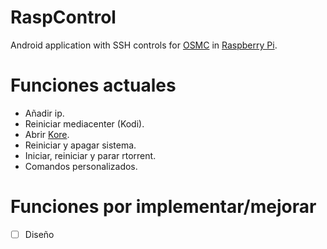 # RaspControl

Android application with SSH controls for [OSMC](https://osmc.tv/) in [Raspberry Pi](https://www.raspberrypi.org/).

# Funciones actuales
- Añadir ip.
- Reiniciar mediacenter (Kodi).
- Abrir [Kore](https://play.google.com/store/apps/details?id=org.xbmc.kore&hl=es).
- Reiniciar y apagar sistema.
- Iniciar, reiniciar y parar rtorrent.
- Comandos personalizados.

# Funciones por implementar/mejorar

 - [ ] Diseño
